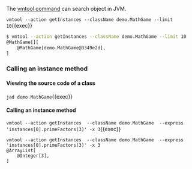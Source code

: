 The [vmtool command](https://arthas.aliyun.com/en/doc/vmtool.html) can search object in JVM.

`vmtool --action getInstances --className demo.MathGame --limit 10`{{exec}}

```bash
$ vmtool --action getInstances --className demo.MathGame --limit 10
@MathGame[][
    @MathGame[demo.MathGame@3349e2d],
]
```

### Calling an instance method

#### Viewing the source code of a class

`jad demo.MathGame`{{exec}}

#### Calling an instance method

`vmtool --action getInstances  --className demo.MathGame  --express 'instances[0].primeFactors(3)' -x 3`{{exec}}

```
vmtool --action getInstances  --className demo.MathGame  --express 'instances[0].primeFactors(3)' -x 3
@ArrayList[
    @Integer[3],
]
```
